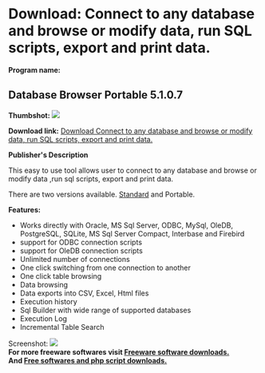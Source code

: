 # Download: Connect to any database and browse or modify data, run SQL scripts, export and print data.

**Program name:**

## Database Browser Portable 5.1.0.7

  
**Thumbshot:** ![](http://www.freewarefiles.com/screenshot/dbasebrwsr5_md.jpg)   
  
**Download link:** [Download Connect to any database and browse or modify data, run SQL scripts, export and print data.](http://freesoftwares.boysofts.com/Database-Browser-Portable_program_46785.html)  
  


**Publisher's Description**  
  


This easy to use tool allows user to connect to any database and browse or modify data ,run sql scripts, export and print data. 

There are two versions available. [Standard](http://www.freewarefiles.com/Database-Browser_program_40780.html) and Portable.

**Features:**

  * Works directly with Oracle, MS Sql Server, ODBC, MySql, OleDB, PostgreSQL, SQLite, MS Sql Server Compact, Interbase and Firebird 
  * support for ODBC connection scripts 
  * support for OleDB connection scripts 
  * Unlimited number of connections 
  * One click switching from one connection to another 
  * One click table browsing 
  * Data browsing 
  * Data exports into CSV, Excel, Html files 
  * Execution history 
  * Sql Builder with wide range of supported databases 
  * Execution Log 
  * Incremental Table Search 

  
  
Screenshot: ![](http://www.freewarefiles.com/screenshot/dbasebrwsr5.jpg)   
**For more freeware softwares visit [Freeware software downloads.](http://freesoftwares.boysofts.com/)**   
**And [Free softwares and php script downloads.](http://www.boysofts.com/)**
